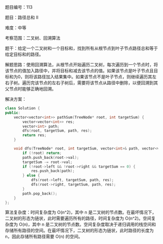 题目编号：113

题目：路径总和 II

难度：中等

考察范围：二叉树、回溯算法

题干：给定一个二叉树和一个目标和，找到所有从根节点到叶子节点路径总和等于给定目标和的路径。

解题思路：使用回溯算法，从根节点开始遍历二叉树，每次遍历到一个节点时，将该节点的值加入路径中，并将目标和减去该节点的值。如果该节点是叶子节点且目标和为0，则将该路径加入结果集中。如果该节点不是叶子节点，则继续遍历其左右子树。遍历完该节点的左右子树后，需要将该节点从路径中删除，以便回溯到其父节点时能够正确地回溯。

解决方案：

```cpp
class Solution {
public:
    vector<vector<int>> pathSum(TreeNode* root, int targetSum) {
        vector<vector<int>> res;
        vector<int> path;
        dfs(root, targetSum, path, res);
        return res;
    }

    void dfs(TreeNode* root, int targetSum, vector<int>& path, vector<vector<int>>& res) {
        if (!root) return;
        path.push_back(root->val);
        targetSum -= root->val;
        if (!root->left && !root->right && targetSum == 0) {
            res.push_back(path);
        } else {
            dfs(root->left, targetSum, path, res);
            dfs(root->right, targetSum, path, res);
        }
        path.pop_back();
    }
};
```

算法复杂度：时间复杂度为 O(n^2)，其中 n 是二叉树的节点数。在最坏情况下，二叉树的形态为链状，此时需要遍历所有的路径，时间复杂度为 O(n^2)。空间复杂度为 O(n)，其中 n 是二叉树的节点数。空间复杂度取决于递归调用的栈空间和存储所有路径的空间。在最坏情况下，二叉树的形态为链状，此时路径的长度为 n，因此存储所有路径需要 O(n) 的空间。